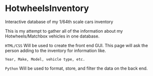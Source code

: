 # HotwheelsInventory
Interactive database of my 1/64th scale cars inventory

This is my attempt to gather all of the information about
my Hotwheels/Matchbox vehicles in one database.

`HTML/CSS`
Will be used to create the front end GUI. This page will 
ask the person adding to the inventory for information like.

    Year, Make, Model, vehicle type, etc.
    
`Python`
Will be used to format, store, and filter the data on the 
back end.

